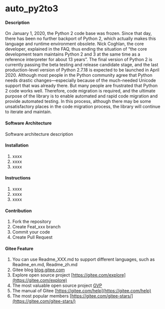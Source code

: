 # auto_py2to3

#### Description

On January 1, 2020, the Python 2 code base was frozen. Since that day, there has been no further backport of Python 2, which actually makes this language and runtime environment obsolete. Nick Coghlan, the core developer, explained in the FAQ, thus ending the situation of “the core development team maintains Python 2 and 3 at the same time as a reference interpreter for about 13 years”. The final version of Python 2 is currently passing the beta testing and release candidate stage, and the last production-level version of Python 2.7.18 is expected to be launched in April 2020. Although most people in the Python community agree that Python needs drastic changes—especially because of the much-needed Unicode support that was already there. But many people are frustrated that Python 2 code works well. Therefore, code migration is required, and the ultimate purpose of the library is to enable automated and rapid code migration and provide automated testing. In this process, although there may be some unsatisfactory places in the code migration process, the library will continue to iterate and maintain.


#### Software Architecture
Software architecture description

#### Installation

1.  xxxx
2.  xxxx
3.  xxxx

#### Instructions

1.  xxxx
2.  xxxx
3.  xxxx

#### Contribution

1.  Fork the repository
2.  Create Feat_xxx branch
3.  Commit your code
4.  Create Pull Request


#### Gitee Feature

1.  You can use Readme\_XXX.md to support different languages, such as Readme\_en.md, Readme\_zh.md
2.  Gitee blog [blog.gitee.com](https://blog.gitee.com)
3.  Explore open source project [https://gitee.com/explore](https://gitee.com/explore)
4.  The most valuable open source project [GVP](https://gitee.com/gvp)
5.  The manual of Gitee [https://gitee.com/help](https://gitee.com/help)
6.  The most popular members  [https://gitee.com/gitee-stars/](https://gitee.com/gitee-stars/)
